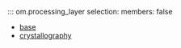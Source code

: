 ::: om.processing_layer
    selection:
      members: false 

  * [base](base.md)
  * [crystallography](crystallography.md)
